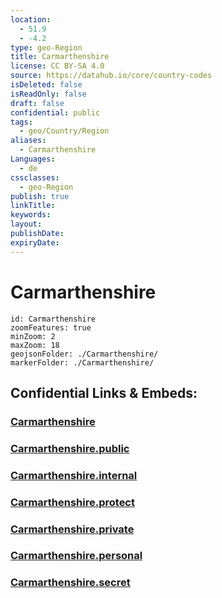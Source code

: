 ```yaml
---
location:
  - 51.9
  - -4.2
type: geo-Region
title: Carmarthenshire
license: CC BY-SA 4.0
source: https://datahub.io/core/country-codes
isDeleted: false
isReadOnly: false
draft: false
confidential: public
tags:
  - geo/Country/Region
aliases:
  - Carmarthenshire
Languages:
  - de
cssclasses:
  - geo-Region
publish: true
linkTitle:
keywords:
layout:
publishDate:
expiryDate:
---
```


# Carmarthenshire

```leaflet
id: Carmarthenshire
zoomFeatures: true 
minZoom: 2 
maxZoom: 18
geojsonFolder: ./Carmarthenshire/
markerFolder: ./Carmarthenshire/
```


## Confidential Links & Embeds: 

### [Carmarthenshire](/_Standards/Earth/Continent/Europe/Europe~North/UK/Wales/counties~Wales/Carmarthenshire.md) 

### [Carmarthenshire.public](/_public/Earth/Continent/Europe/Europe~North/UK/Wales/counties~Wales/Carmarthenshire.public.md) 

### [Carmarthenshire.internal](/_internal/Earth/Continent/Europe/Europe~North/UK/Wales/counties~Wales/Carmarthenshire.internal.md) 

### [Carmarthenshire.protect](/_protect/Earth/Continent/Europe/Europe~North/UK/Wales/counties~Wales/Carmarthenshire.protect.md) 

### [Carmarthenshire.private](/_private/Earth/Continent/Europe/Europe~North/UK/Wales/counties~Wales/Carmarthenshire.private.md) 

### [Carmarthenshire.personal](/_personal/Earth/Continent/Europe/Europe~North/UK/Wales/counties~Wales/Carmarthenshire.personal.md) 

### [Carmarthenshire.secret](/_secret/Earth/Continent/Europe/Europe~North/UK/Wales/counties~Wales/Carmarthenshire.secret.md)

